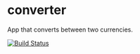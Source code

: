 # converter
App that converts between two currencies.

[![Build Status](https://travis-ci.org/MortMerr/converter.svg?branch=develop)](https://travis-ci.org/MortMerr/converter)

